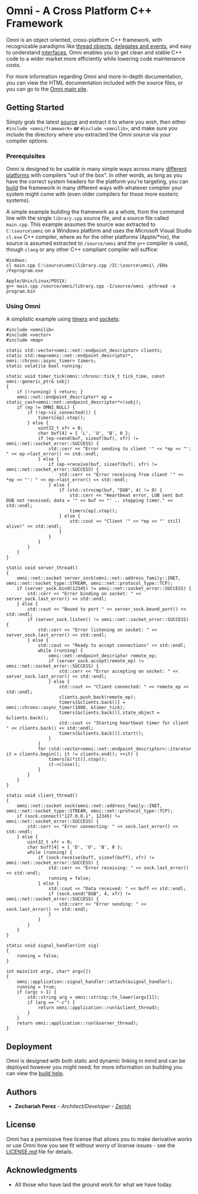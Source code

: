 # Omni - A Cross Platform C++ Framework

Omni is an object oriented, cross-platform C++ framework, with recognizable paradigms like [thread objects](https://zeriph.com/omni/docs/examples/threading.html), [delegates and events](https://zeriph.com/omni/docs/examples/delegates_and_events.html), and easy to understand [interfaces](https://zeriph.com/omni/docs/classes/index.html), Omni enables you to get clean and stable C++ code to a wider market more efficiently while lowering code maintenance costs.

For more information regarding Omni and more in-depth documentation, you can view the HTML documentation included with the source files, or you can go to the [Omni main site](https://zeriph.com/omni/).

## Getting Started

Simply grab the latest [source](https://zeriph.com/omni/files/src.zip) and extract it to where you wish, then either `#include <omni/framework>` **or** `#include <omnilib>`, and make sure you include the directory where you extracted the Omni source via your compiler options.

### Prerequisites

Omni is designed to be usable in many simple ways across many [different platforms](https://zeriph.com/omni/xplat.html) with compilers "out of the box". In other words, as long as you have the correct system headers for the platform you're targeting, you can [build](https://zeriph.com/omni/docs/build/index.html) the framework in many different ways with whatever compiler your system might come with (even older compilers for those more esoteric systems).

A simple example building the framework as a whole, from the command line with the single `library.cpp` source file, and a source file called `main.cpp`. This example assumes the source was extracted to `C:\source\omni` on a Windows platform and uses the Microsoft Visual Studio `cl.exe` C++ compiler, where as for the other platforms (Apple/*nix), the source is assumed extracted to `/source/omni` and the `g++` compiler is used, though `clang` or any other C++ compliant compiler will suffice:
```
Windows:
cl main.cpp C:\source\omni\library.cpp /IC:\source\omni\ /EHa /Feprogram.exe

Apple/Unix/Linux/POSIX:
g++ main.cpp /source/omni/library.cpp -I/source/omni -pthread -o program.bin
```

### Using Omni

A simplistic example using [timers](https://zeriph.com/omni/docs/examples/timers.html) and [sockets](https://zeriph.com/omni/docs/examples/sockets.html):

```
#include <omnilib>
#include <vector>
#include <map>

static std::vector<omni::net::endpoint_descriptor> clients;
static std::map<omni::net::endpoint_descriptor*, omni::chrono::async_timer> timers;
static volatile bool running;

static void timer_tick(omni::chrono::tick_t tick_time, const omni::generic_ptr& sobj)
{
    if (!running) { return; }
    omni::net::endpoint_descriptor* ep = static_cast<omni::net::endpoint_descriptor*>(sobj);
    if (ep != OMNI_NULL) {
        if (!ep->is_connected()) {
            timers[ep].stop();
        } else {
            uint32_t xfr = 0;
            char buf[4] = { 'L', 'U', 'B', 0 };
            if (ep->send(buf, sizeof(buf), xfr) != omni::net::socket_error::SUCCESS) {
                std::cerr << "Error sending to client '" << *ep << "': " << ep->last_error() << std::endl;
            } else {
                if (ep->receive(buf, sizeof(buf), xfr) != omni::net::socket_error::SUCCESS) {
                    std::cerr << "Error receiving from client '" << *ep << "': " << ep->last_error() << std::endl;
                } else {
                    if (std::strncmp(buf, "DUB", 4) != 0) {
                        std::cerr << "Heartbeat error, LUB sent but DUB not received; data = '" << buf << "' .. stopping timer." << std::endl;
                        timers[ep].stop();
                    } else {
                        std::cout << "Client '" << *ep << "' still alive!" << std::endl;
                    }
                }
            }
        }
    }
}

static void server_thread()
{
    omni::net::socket server_sock(omni::net::address_family::INET, omni::net::socket_type::STREAM, omni::net::protocol_type::TCP);
    if (server_sock.bind(12345) != omni::net::socket_error::SUCCESS) {
        std::cerr << "Error binding on socket: " << server_sock.last_error() << std::endl;
    } else {
        std::cout << "Bound to port " << server_sock.bound_port() << std::endl;
        if (server_sock.listen() != omni::net::socket_error::SUCCESS) {
            std::cerr << "Error listening on socket: " << server_sock.last_error() << std::endl;
        } else {
            std::cout << "Ready to accept connections" << std::endl;
            while (running) {
                omni::net::endpoint_descriptor remote_ep;
                if (server_sock.accept(remote_ep) != omni::net::socket_error::SUCCESS) {
                    std::cerr << "Error accepting on socket: " << server_sock.last_error() << std::endl;
                } else {
                    std::cout << "Client connected: " << remote_ep << std::endl;
                    clients.push_back(remote_ep);
                    timers[&clients.back()] = omni::chrono::async_timer(1000, &timer_tick);
                    timers[&clients.back()].state_object = &clients.back();
                    std::cout << "Starting heartbeat timer for client " << clients.back() << std::endl;
                    timers[&clients.back()].start();
                }
            }
            for (std::vector<omni::net::endpoint_descriptor>::iterator it = clients.begin(); it != clients.end(); ++it) {
                timers[&(*it)].stop();
                it->close();
            }
        }
    }
}

static void client_thread()
{
    omni::net::socket sock(omni::net::address_family::INET, omni::net::socket_type::STREAM, omni::net::protocol_type::TCP);
    if (sock.connect("127.0.0.1", 12345) != omni::net::socket_error::SUCCESS) {
        std::cerr << "Error connecting: " << sock.last_error() << std::endl;
    } else {
        uint32_t xfr = 0;
        char buff[4] = { 'D', 'U', 'B', 0 };
        while (running) {
            if (sock.receive(buff, sizeof(buff), xfr) != omni::net::socket_error::SUCCESS) {
                std::cerr << "Error receiving: " << sock.last_error() << std::endl;
                running = false;
            } else {
                std::cout << "Data received: " << buff << std::endl;
                if (sock.send("DUB", 4, xfr) != omni::net::socket_error::SUCCESS) {
                    std::cerr << "Error sending: " << sock.last_error() << std::endl;
                }
            }
        }
    }
}

static void signal_handler(int sig)
{
    running = false;
}

int main(int argc, char* argv[])
{
    omni::application::signal_handler::attach(&signal_handler);
    running = true;
    if (argc > 1) {
        std::string arg = omni::string::to_lower(argv[1]);
        if (arg == "-c") {
            return omni::application::run(&client_thread);
        }
    }
    return omni::application::run(&server_thread);
}
```

## Deployment

Omni is designed with both static and dynamic linking in mind and can be deployed however you might need; for more information on building you can view the [build help](https://zeriph.com/omni/docs/build/index.html).

## Authors

* **Zechariah Perez** - *Architect/Developer* - [Zeriph](https://zeriph.com)

## License

Omni has a permissive free license that allows you to make derivative works or use Omni how you see fit without worry of license issues - see the [LICENSE.md](LICENSE.md) file for details.

## Acknowledgments
 
* All those who have laid the ground work for what we have today.


